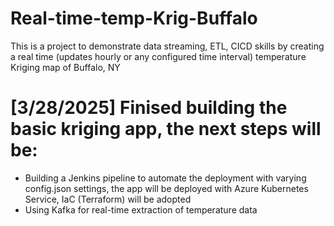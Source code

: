 # Real-time-temp-Krig-Buffalo
This is a project to demonstrate data streaming, ETL, CICD skills by creating a real time (updates hourly or any configured time interval) temperature Kriging map of Buffalo, NY
# [3/28/2025] Finised building the basic kriging app, the next steps will be: 
- Building a Jenkins pipeline to automate the deployment with varying config.json settings, the app will be deployed with Azure Kubernetes Service, IaC (Terraform) will be adopted
- Using Kafka for real-time extraction of temperature data
